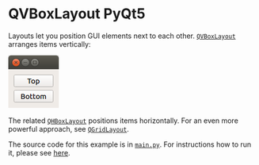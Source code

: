 # QVBoxLayout PyQt5

Layouts let you position GUI elements next to each other. [`QVBoxLayout`](https://doc.qt.io/qt-5/qvboxlayout.html) arranges items vertically:

![QVBoxLayout PyQt5](qvboxlayout-pyqt5.png)

The related [`QHBoxLayout`](https://doc.qt.io/qt-5/qhboxlayout.html) positions items horizontally. For an even more powerful approach, see [`QGridLayout`](https://doc.qt.io/qt-5/qgridlayout.html).

The source code for this example is in [`main.py`](main.py). For instructions how to run it, please see [here](https://github.com/1mh/pyqt-examples#running-the-examples).